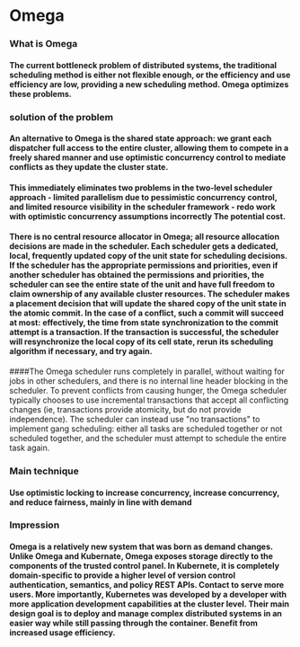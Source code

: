 ﻿# Omega### What is Omega#### The current bottleneck problem of distributed systems, the traditional scheduling method is either not flexible enough, or the efficiency and use efficiency are low, providing a new scheduling method. Omega optimizes these problems.### solution of the problem#### An alternative to Omega is the shared state approach: we grant each dispatcher full access to the entire cluster, allowing them to compete in a freely shared manner and use optimistic concurrency control to mediate conflicts as they update the cluster state.#### This immediately eliminates two problems in the two-level scheduler approach - limited parallelism due to pessimistic concurrency control, and limited resource visibility in the scheduler framework - redo work with optimistic concurrency assumptions incorrectly The potential cost.#### There is no central resource allocator in Omega; all resource allocation decisions are made in the scheduler. Each scheduler gets a dedicated, local, frequently updated copy of the unit state for scheduling decisions. If the scheduler has the appropriate permissions and priorities, even if another scheduler has obtained the permissions and priorities, the scheduler can see the entire state of the unit and have full freedom to claim ownership of any available cluster resources. The scheduler makes a placement decision that will update the shared copy of the unit state in the atomic commit. In the case of a conflict, such a commit will succeed at most: effectively, the time from state synchronization to the commit attempt is a transaction. If the transaction is successful, the scheduler will resynchronize the local copy of its cell state, rerun its scheduling algorithm if necessary, and try again.####The Omega scheduler runs completely in parallel, without waiting for jobs in other schedulers, and there is no internal line header blocking in the scheduler. To prevent conflicts from causing hunger, the Omega scheduler typically chooses to use incremental transactions that accept all conflicting changes (ie, transactions provide atomicity, but do not provide independence). The scheduler can instead use "no transactions" to implement gang scheduling: either all tasks are scheduled together or not scheduled together, and the scheduler must attempt to schedule the entire task again.### Main technique#### Use optimistic locking to increase concurrency, increase concurrency, and reduce fairness, mainly in line with demand### Impression#### Omega is a relatively new system that was born as demand changes. Unlike Omega and Kubernate, Omega exposes storage directly to the components of the trusted control panel. In Kubernete, it is completely domain-specific to provide a higher level of version control authentication, semantics, and policy REST APIs. Contact to serve more users. More importantly, Kubernetes was developed by a developer with more application development capabilities at the cluster level. Their main design goal is to deploy and manage complex distributed systems in an easier way while still passing through the container. Benefit from increased usage efficiency.